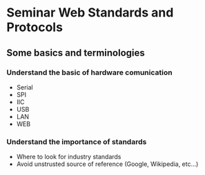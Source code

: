 # Seminar Web Standards and Protocols


## Some basics and terminologies

### Understand the basic of hardware comunication

* Serial
* SPI
* IIC
* USB
* LAN
* WEB

### Understand the importance of standards

* Where to look for industry standards
* Avoid unstrusted source of reference (Google, Wikipedia, etc...)
